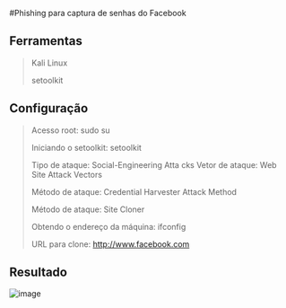 #Phishing para captura de senhas do Facebook
## Ferramentas
  > Kali Linux
> 
  > setoolkit
## Configuração
  > Acesso root: sudo su
> 
  > Iniciando o setoolkit: setoolkit
>
  > Tipo de ataque: Social-Engineering Atta
> cks
  > Vetor de ataque: Web Site Attack Vectors
> 
  > Método de ataque: Credential Harvester Attack Method
> 
  > Método de ataque: Site Cloner
> 
  > Obtendo o endereço da máquina: ifconfig
> 
  > URL para clone: http://www.facebook.com
> 

## Resultado
![image](https://github.com/user-attachments/assets/dc4edf3a-2079-4d49-be32-5805eca6377d)
